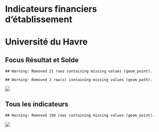 Indicateurs financiers d’établissement
================

# Université du Havre

## Focus Résultat et Solde

    ## Warning: Removed 21 rows containing missing values (geom_point).

    ## Warning: Removed 3 row(s) containing missing values (geom_path).

![](université_du_havre_files/figure-gfm/etab.focus-1.png)<!-- -->

## Tous les indicateurs

    ## Warning: Removed 198 rows containing missing values (geom_point).

![](université_du_havre_files/figure-gfm/etab-1.png)<!-- -->
